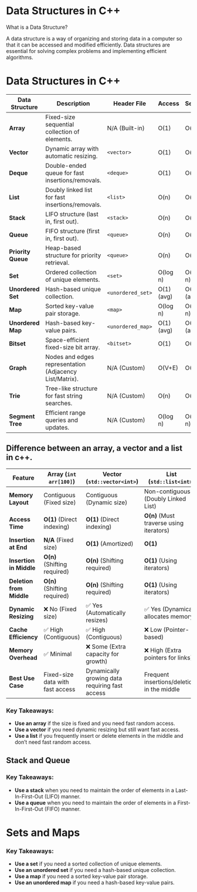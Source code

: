 # Data Structures in C++

What is a Data Structure?

A data structure is a way of organizing and storing data in a computer so that it can be accessed and modified efficiently. Data structures are essential for solving complex problems and implementing efficient algorithms.


# Data Structures in C++ 

| Data Structure      | Description                                     | Header File         | Access | Search | Insertion | Deletion |
|---------------------|-------------------------------------------------|---------------------|--------|--------|-----------|----------|
| **Array**          | Fixed-size sequential collection of elements.   | N/A (Built-in)     | O(1)   | O(n)   | O(n)      | O(n)     |
| **Vector**         | Dynamic array with automatic resizing.         | `<vector>`         | O(1)   | O(n)   | O(n)      | O(n)     |
| **Deque**          | Double-ended queue for fast insertions/removals.| `<deque>`          | O(1)   | O(n)   | O(1) (ends) | O(1) (ends) |
| **List**           | Doubly linked list for fast insertions/removals.| `<list>`           | O(n)   | O(n)   | O(1)      | O(1)     |
| **Stack**          | LIFO structure (last in, first out).            | `<stack>`          | O(n)   | O(n)   | O(1)      | O(1)     |
| **Queue**          | FIFO structure (first in, first out).           | `<queue>`          | O(n)   | O(n)   | O(1)      | O(1)     |
| **Priority Queue** | Heap-based structure for priority retrieval.    | `<queue>`          | O(n)   | O(n)   | O(log n)  | O(log n) |
| **Set**            | Ordered collection of unique elements.          | `<set>`            | O(log n) | O(log n) | O(log n) | O(log n) |
| **Unordered Set**  | Hash-based unique collection.                   | `<unordered_set>`  | O(1) (avg) | O(1) (avg) | O(1) (avg) | O(1) (avg) |
| **Map**            | Sorted key-value pair storage.                  | `<map>`            | O(log n) | O(log n) | O(log n) | O(log n) |
| **Unordered Map**  | Hash-based key-value pairs.                     | `<unordered_map>`  | O(1) (avg) | O(1) (avg) | O(1) (avg) | O(1) (avg) |
| **Bitset**         | Space-efficient fixed-size bit array.           | `<bitset>`         | O(1)   | O(1)   | O(1)      | O(1)     |
| **Graph**         | Nodes and edges representation (Adjacency List/Matrix). | N/A (Custom)       | O(V+E) | O(V+E) | O(1) (Edge Insert) | O(1) (Edge Remove) |
| **Trie**          | Tree-like structure for fast string searches.    | N/A (Custom)       | O(n)   | O(n)   | O(n)      | O(n)     |
| **Segment Tree**  | Efficient range queries and updates.             | N/A (Custom)       | O(log n) | O(log n) | O(log n) | O(log n) |


## Difference between an array, a vector and a list in c++. 

| Feature              | **Array (`int arr[100]`)** | **Vector (`std::vector<int>`)** | **List (`std::list<int>`)** |
|----------------------|-------------------------|-------------------------------|----------------------------|
| **Memory Layout**    | Contiguous (Fixed size) | Contiguous (Dynamic size)    | Non-contiguous (Doubly Linked List) |
| **Access Time**      | **O(1)** (Direct indexing) | **O(1)** (Direct indexing)   | **O(n)** (Must traverse using iterators) |
| **Insertion at End** | **N/A** (Fixed size)    | **O(1)** (Amortized)         | **O(1)** |
| **Insertion in Middle** | **O(n)** (Shifting required) | **O(n)** (Shifting required) | **O(1)** (Using iterators) |
| **Deletion from Middle** | **O(n)** (Shifting required) | **O(n)** (Shifting required) | **O(1)** (Using iterators) |
| **Dynamic Resizing** | ❌ No (Fixed size)      | ✅ Yes (Automatically resizes) | ✅ Yes (Dynamically allocates memory) |
| **Cache Efficiency** | ✅ High (Contiguous)    | ✅ High (Contiguous)         | ❌ Low (Pointer-based) |
| **Memory Overhead**  | ✅ Minimal              | ❌ Some (Extra capacity for growth) | ❌ High (Extra pointers for links) |
| **Best Use Case**    | Fixed-size data with fast access | Dynamically growing data requiring fast access | Frequent insertions/deletions in the middle |

### Key Takeaways:
- **Use an array** if the size is fixed and you need fast random access.
- **Use a vector** if you need dynamic resizing but still want fast access.
- **Use a list** if you frequently insert or delete elements in the middle and don’t need fast random access.

## Stack and Queue

### Key Takeaways:
- **Use a stack** when you need to maintain the order of elements in a Last-In-First-Out (LIFO) manner.
- **Use a queue** when you need to maintain the order of elements in a First-In-First-Out (FIFO) manner.

# Sets and Maps 

### Key Takeaways:
- **Use a set** if you need a sorted collection of unique elements.
- **Use an unordered set** if you need a hash-based unique collection.
- **Use a map** if you need a sorted key-value pair storage.
- **Use an unordered map** if you need a hash-based key-value pairs.

